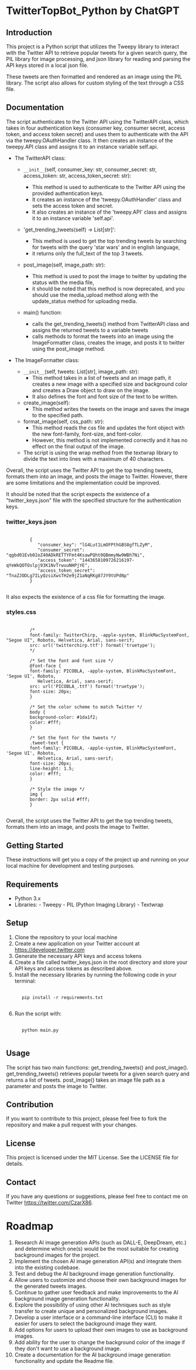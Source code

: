 # TwitterTopBot_Python by ChatGPT

## Introduction

This project is a Python script that utilizes the Tweepy library to interact with the Twitter API to retrieve popular tweets for a given search query, the PIL library for image processing, and json library for reading and parsing the API keys stored in a local json file.

These tweets are then formatted and rendered as an image using the PIL library. The script also allows for custom styling of the text through a CSS file.

## Documentation

The script authenticates to the Twitter API using the TwitterAPI class, which takes in four authentication keys (consumer key, consumer secret, access token, and access token secret) and uses them to authenticate with the API via the tweepy.OAuthHandler class. It then creates an instance of the tweepy.API class and assigns it to an instance variable self.api.

- The TwitterAPI class:

  - `__init__`(self, consumer_key: str, consumer_secret: str, access_token: str, access_token_secret: str):

    - This method is used to authenticate to the Twitter API using the provided authentication keys.
    - It creates an instance of the 'tweepy.OAuthHandler' class and sets the access token and secret.
    - It also creates an instance of the 'tweepy.API' class and assigns it to an instance variable 'self.api'.

  - 'get_trending_tweets(self) -> List[str]':
    - This method is used to get the top trending tweets by searching for tweets with the query 'star wars' and in english language,
    - it returns only the full_text of the top 3 tweets.
  - post_image(self, image_path: str):
    - This method is used to post the image to twitter by updating the status with the media file,
    - it should be noted that this method is now deprecated, and you should use the media_upload method along with the update_status method for uploading media.
  - main() function:
    - calls the get_trending_tweets() method from TwitterAPI class and assigns the returned tweets to a variable tweets
    - calls methods to format the tweets into an image using the ImageFormatter class, creates the image, and posts it to twitter using the post_image method.

- The ImageFormatter class:

  - `__init__`(self, tweets: List[str], image_path: str):
    - This method takes in a list of tweets and an image path, it creates a new image with a specified size and background color and creates a Draw object to draw on the image.
    - It also defines the font and font size of the text to be written.
  - create_image(self):
    - This method writes the tweets on the image and saves the image to the specified path.
  - format_image(self, css_path: str):
    - This method reads the css file and updates the font object with the new font-family, font-size, and font-color.
    - However, this method is not implemented correctly and it has no effect on the final output of the image.
  - The script is using the wrap method from the textwrap library to divide the text into lines with a maximum of 40 characters.

Overall, the script uses the Twitter API to get the top trending tweets, formats them into an image, and posts the image to Twitter. However, there are some limitations and the implementation could be improved.

It should be noted that the script expects the existence of a "twitter_keys.json" file with the specified structure for the authentication keys.

### twitter_keys.json

<pre>
    <code>
         {
            "consumer_key": "lG4Lut1LmOFPthGBS8gfTLZyM",
            "consumer_secret": "qgbd01Evb02oZ40ADkRETTYFmt4KsawPQht0QBmmyNw9WBh7Ni",
            "access_token": "1443658109726216197-qYeWkQOTOslpj93K1NvTrwuuNHPjYE",
            "access_token_secret": "TnaZJODLg7ILyQzsiXwsTH2e9jZ1aNqRKg87JY9tUPdNp"
         } 
      </code>
</pre>

It also expects the existence of a css file for formatting the image.

### styles.css

<pre>
    <code>
         /*
         font-family: TwitterChirp, -apple-system, BlinkMacSystemFont, "Segoe UI", Roboto, Helvetica, Arial, sans-serif;
         src: url('twitterchirp.ttf') format('truetype');
         */

         /* Set the font and font size */
         @font-face {
         font-family: PICOBLA, -apple-system, BlinkMacSystemFont, 'Segoe UI', Roboto,
            Helvetica, Arial, sans-serif;
         src: url('PICOBLA_.ttf') format('truetype');
         font-size: 20px;
         }

         /* Set the color scheme to match Twitter */
         body {
         background-color: #1da1f2;
         color: #fff;
         }

         /* Set the font for the tweets */
         .tweet-text {
         font-family: PICOBLA, -apple-system, BlinkMacSystemFont, 'Segoe UI', Roboto,
            Helvetica, Arial, sans-serif;
         font-size: 20px;
         line-height: 1.5;
         color: #fff;
         }

         /* Style the image */
         img {
         border: 2px solid #fff;
         }
      </code>
</pre>

Overall, the script uses the Twitter API to get the top trending tweets, formats them into an image, and posts the image to Twitter.

## Getting Started

These instructions will get you a copy of the project up and running on your local machine for development and testing purposes.

## Requirements

- Python 3.x
- Libraries: - Tweepy - PIL (Python Imaging Library) - Textwrap

## Setup

1. Clone the repository to your local machine
2. Create a new application on your Twitter account at https://developer.twitter.com
3. Generate the necessary API keys and access tokens
4. Create a file called twitter_keys.json in the root directory and store your API keys and access tokens as described above.
5. Install the necessary libraries by running the following code in your terminal:
<pre>
   <code>
      pip install -r requirements.txt
   </code>
</pre>

6. Run the script with:
<pre>
   <code>
      python main.py
   </code>
</pre>

## Usage

The script has two main functions: get_trending_tweets() and post_image().
get_trending_tweets() retrieves popular tweets for a given search query and returns a list of tweets.
post_image() takes an image file path as a parameter and posts the image to Twitter.

## Contribution

If you want to contribute to this project, please feel free to fork the repository and make a pull request with your changes.

## License

This project is licensed under the MIT License. See the LICENSE file for details.

## Contact

If you have any questions or suggestions, please feel free to contact me on Twitter https://twitter.com/CzarX86.

# Roadmap

1. Research AI image generation APIs (such as DALL-E, DeepDream, etc.) and determine which one(s) would be the most suitable for creating background images for the project.
2. Implement the chosen AI image generation API(s) and integrate them into the existing codebase.
3. Test and debug the AI background image generation functionality.
4. Allow users to customize and choose their own background images for the generated tweets images.
5. Continue to gather user feedback and make improvements to the AI background image generation functionality.
6. Explore the possibility of using other AI techniques such as style transfer to create unique and personalized background images.
7. Develop a user interface or a command-line interface (CLI) to make it easier for users to select the background image they want.
8. Add options for users to upload their own images to use as background images.
9. Add ability for the user to change the background color of the image if they don't want to use a background image.
10. Create a documentation for the AI background image generation functionality and update the Readme file.
